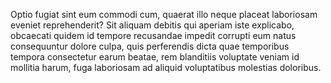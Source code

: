 Optio fugiat sint eum commodi cum, quaerat illo neque placeat laboriosam eveniet reprehenderit? Sit aliquam debitis qui aperiam iste explicabo, obcaecati quidem id tempore recusandae impedit corrupti eum natus consequuntur dolore culpa, quis perferendis dicta quae temporibus tempora consectetur earum beatae, rem blanditiis voluptate veniam id mollitia harum, fuga laboriosam ad aliquid voluptatibus molestias doloribus.
